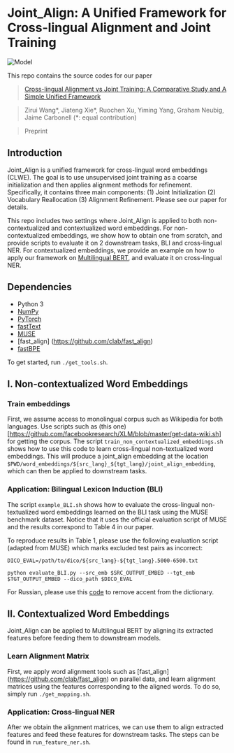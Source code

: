 # Joint_Align: A Unified Framework for Cross-lingual Alignment and Joint Training 
![Model](./illustration.png)

This repo contains the source codes for our paper

>[Cross-lingual Alignment vs Joint Training: A Comparative Study and A Simple Unified Framework](https://arxiv.org/abs/1910.04708)

>Zirui Wang*, Jiateng Xie*, Ruochen Xu, Yiming Yang, Graham Neubig, Jaime Carbonell (*: equal contribution)

>Preprint

## Introduction

Joint_Align is a unified framework for cross-lingual word embeddings (CLWE). The goal is to use unsupervised joint training as a coarse initialization and then applies alignment methods for refinement. Specifically, it contains three main components: (1) Joint Initialization (2) Vocabulary Reallocation (3) Alignment Refinement. Please see our paper for details.

This repo includes two settings where Joint_Align is applied to both non-contextualized and contextualized word embeddings. For non-contextualized embeddings, we show how to obtain one from scratch, and provide scripts to evaluate it on 2 downstream tasks, BLI and cross-lingual NER. For contextualized embeddings, we provide an example on how to apply our framework on [Multilingual BERT](https://github.com/google-research/bert/blob/master/multilingual.md), and evaluate it on cross-lingual NER.

## Dependencies

* Python 3
* [NumPy](http://www.numpy.org/)
* [PyTorch](http://pytorch.org/)
* [fastText](https://github.com/facebookresearch/fastText) 
* [MUSE](https://github.com/facebookresearch/MUSE)
* [fast_align] (https://github.com/clab/fast_align)
* [fastBPE](https://github.com/glample/fastBPE)

To get started, run `./get_tools.sh`. 

## I. Non-contextualized Word Embeddings

### Train embeddings

First, we assume access to monolingual corpus such as Wikipedia for both languages. Use scripts such as (this one)[https://github.com/facebookresearch/XLM/blob/master/get-data-wiki.sh] for getting the corpus.
The script `train_non_contextualized_embeddings.sh` shows how to use this code to learn cross-lingual non-textualized word embeddings. 
This will produce a joint_align embedding at the location `$PWD/word_embeddings/${src_lang}_${tgt_lang}/joint_align_embedding`, which can then be applied to downstream tasks.

### Application: Bilingual Lexicon Induction (BLI)

The script `example_BLI.sh` shows how to evaluate the cross-lingual non-textualized word embeddings learned on the BLI task using the MUSE benchmark dataset. Notice that it uses the official evaluation script of MUSE and the results correspond to Table 4 in our paper.

To reproduce results in Table 1, please use the following evaluation script (adapted from MUSE) which marks excluded test pairs as incorrect:
``` 
DICO_EVAL=/path/to/dico/${src_lang}-${tgt_lang}.5000-6500.txt

python evaluate_BLI.py --src_emb $SRC_OUTPUT_EMBED --tgt_emb $TGT_OUTPUT_EMBED --dico_path $DICO_EVAL
```

For Russian, please use this [code](https://github.com/facebookresearch/XLM/blob/master/tools/lowercase_and_remove_accent.py) to remove accent from the dictionary.

## II. Contextualized Word Embeddings

Joint_Align can be applied to Multilingual BERT by aligning its extracted features before feeding them to downstream models.

### Learn Alignment Matrix

First, we apply word alignment tools such as [fast_align] (https://github.com/clab/fast_align) on parallel data, and learn alignment matrices using the features corresponding to the aligned words. To do so, simply run `./get_mapping.sh`.

### Application: Cross-lingual NER

After we obtain the alignment matrices, we can use them to align extracted features and feed these features for downstream tasks. The steps can be found in `run_feature_ner.sh`.

